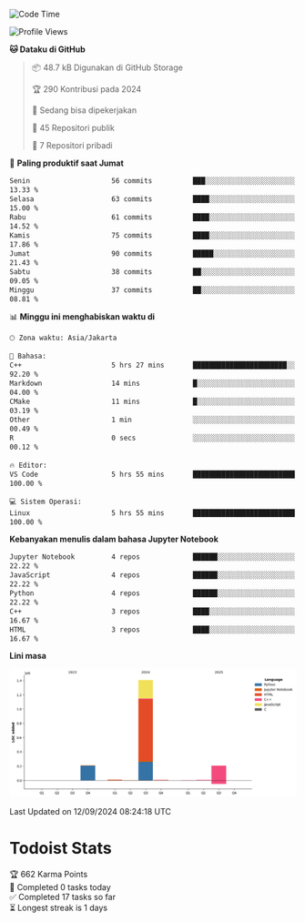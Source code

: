 <!--START_SECTION:waka-->
![Code Time](http://img.shields.io/badge/Code%20Time-34%20hrs%2052%20mins-blue)

![Profile Views](http://img.shields.io/badge/Profil%20dilihat-7-blue)

**🐱 Dataku di GitHub** 

> 📦 48.7 kB Digunakan di GitHub Storage 
 > 
> 🏆 290 Kontribusi pada 2024
 > 
> 💼 Sedang bisa dipekerjakan
 > 
> 📜 45 Repositori publik 
 > 
> 🔑 7 Repositori pribadi 
 > 
📅 **Paling produktif saat Jumat** 

```text
Senin                    56 commits          ███░░░░░░░░░░░░░░░░░░░░░░   13.33 % 
Selasa                   63 commits          ████░░░░░░░░░░░░░░░░░░░░░   15.00 % 
Rabu                     61 commits          ████░░░░░░░░░░░░░░░░░░░░░   14.52 % 
Kamis                    75 commits          ████░░░░░░░░░░░░░░░░░░░░░   17.86 % 
Jumat                    90 commits          █████░░░░░░░░░░░░░░░░░░░░   21.43 % 
Sabtu                    38 commits          ██░░░░░░░░░░░░░░░░░░░░░░░   09.05 % 
Minggu                   37 commits          ██░░░░░░░░░░░░░░░░░░░░░░░   08.81 % 
```


📊 **Minggu ini menghabiskan waktu di** 

```text
🕑︎ Zona waktu: Asia/Jakarta

💬 Bahasa: 
C++                      5 hrs 27 mins       ███████████████████████░░   92.20 % 
Markdown                 14 mins             █░░░░░░░░░░░░░░░░░░░░░░░░   04.00 % 
CMake                    11 mins             █░░░░░░░░░░░░░░░░░░░░░░░░   03.19 % 
Other                    1 min               ░░░░░░░░░░░░░░░░░░░░░░░░░   00.49 % 
R                        0 secs              ░░░░░░░░░░░░░░░░░░░░░░░░░   00.12 % 

🔥 Editor: 
VS Code                  5 hrs 55 mins       █████████████████████████   100.00 % 

💻 Sistem Operasi: 
Linux                    5 hrs 55 mins       █████████████████████████   100.00 % 
```

**Kebanyakan menulis dalam bahasa Jupyter Notebook** 

```text
Jupyter Notebook         4 repos             ██████░░░░░░░░░░░░░░░░░░░   22.22 % 
JavaScript               4 repos             ██████░░░░░░░░░░░░░░░░░░░   22.22 % 
Python                   4 repos             ██████░░░░░░░░░░░░░░░░░░░   22.22 % 
C++                      3 repos             ████░░░░░░░░░░░░░░░░░░░░░   16.67 % 
HTML                     3 repos             ████░░░░░░░░░░░░░░░░░░░░░   16.67 % 
```



**Lini masa**

![Lines of Code chart](https://raw.githubusercontent.com/yusuf601/yusuf601/main/assets/bar_graph.png)


 Last Updated on 12/09/2024 08:24:18 UTC
<!--END_SECTION:waka-->
# Todoist Stats

<!-- TODO-IST:START -->
🏆  662 Karma Points           
🌸  Completed 0 tasks today           
✅  Completed 17 tasks so far           
⏳  Longest streak is 1 days
<!-- TODO-IST:END -->
